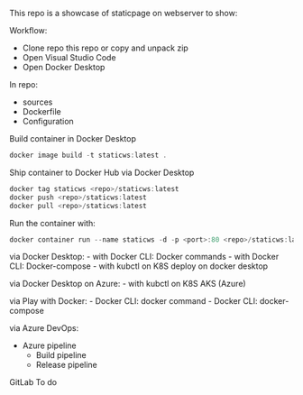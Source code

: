 This repo is a showcase of staticpage on webserver to show:

Workflow:
- Clone repo this repo or copy and unpack zip
- Open Visual Studio Code
- Open Docker Desktop

In repo:
- sources
- Dockerfile
- Configuration

Build container in Docker Desktop
```powershell
docker image build -t staticws:latest .
```
Ship container to Docker Hub via Docker Desktop
```powershell
docker tag staticws <repo>/staticws:latest
docker push <repo>/staticws:latest
docker pull <repo>/staticws:latest
```

Run the container with:
```powershell
docker container run --name staticws -d -p <port>:80 <repo>/staticws:latest
```

via Docker Desktop:
    - with Docker CLI: Docker commands
    - with Docker CLI: Docker-compose
    - with kubctl on K8S deploy on docker desktop

via Docker Desktop on Azure:
    - with kubctl on K8S AKS (Azure)

via Play with Docker:
    - Docker CLI: docker command
    - Docker CLI: docker-compose

via Azure DevOps:
- Azure pipeline
    - Build pipeline
    - Release pipeline

GitLab
To do  


